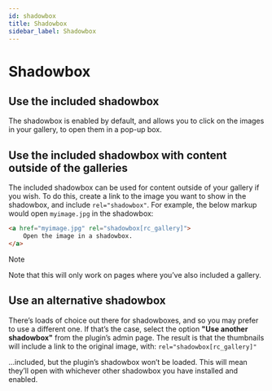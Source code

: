 ```yaml
---
id: shadowbox
title: Shadowbox
sidebar_label: Shadowbox
---
```


# Shadowbox

## Use the included shadowbox

The shadowbox is enabled by default, and allows you to click on the images in your gallery, to open them in a pop-up box.

## Use the included shadowbox with content outside of the galleries

The included shadowbox can be used for content outside of your gallery if you wish. To do this, create a link to the image you want to show in the shadowbox, and include `rel="shadowbox"`. For example, the below markup would open `myimage.jpg` in the shadowbox:

```html
<a href="myimage.jpg" rel="shadowbox[rc_gallery]">
    Open the image in a shadowbox.
</a>
```

> [!NOTE]
> Note that this will only work on pages where you’ve also included a gallery.

## Use an alternative shadowbox

There’s loads of choice out there for shadowboxes, and so you may prefer to use a different one. If that’s the case, select the option **"Use another shadowbox"** from the plugin’s admin page. The result is that the thumbnails will include a link to the original image, with:
`rel="shadowbox[rc_gallery]"`

...included, but the plugin’s shadowbox won’t be loaded. This will mean they’ll open with whichever other shadowbox you have installed and enabled.
